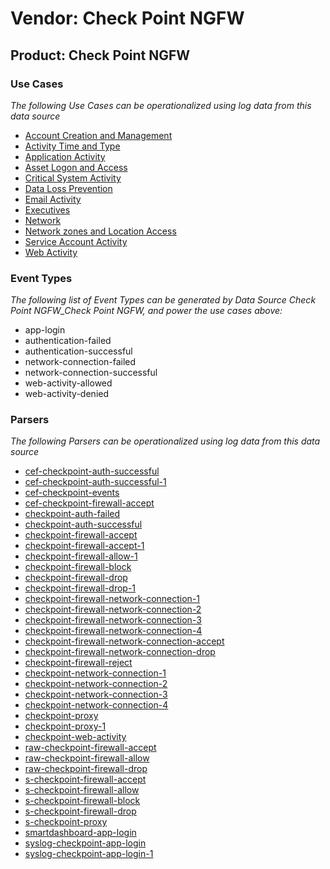 Vendor: Check Point NGFW
========================
Product: Check Point NGFW
-------------------------

### Use Cases

_The following Use Cases can be operationalized using log data from this data source_

* [Account Creation and Management](../UseCases/usecase_account_creation_and_management.md)
* [Activity Time  and Type](../UseCases/usecase_activity_time__and_type.md)
* [Application Activity](../UseCases/usecase_application_activity.md)
* [Asset Logon and Access](../UseCases/usecase_asset_logon_and_access.md)
* [Critical System Activity](../UseCases/usecase_critical_system_activity.md)
* [Data Loss Prevention](../UseCases/usecase_data_loss_prevention.md)
* [Email Activity](../UseCases/usecase_email_activity.md)
* [Executives](../UseCases/usecase_executives.md)
* [Network](../UseCases/usecase_network.md)
* [Network zones and Location Access](../UseCases/usecase_network_zones_and_location_access.md)
* [Service Account Activity](../UseCases/usecase_service_account_activity.md)
* [Web Activity](../UseCases/usecase_web_activity.md)


### Event Types

_The following list of Event Types can be generated by Data Source Check Point NGFW_Check Point NGFW, and power the use cases above:_

- app-login
- authentication-failed
- authentication-successful
- network-connection-failed
- network-connection-successful
- web-activity-allowed
- web-activity-denied


### Parsers

_The following Parsers can be operationalized using log data from this data source_

* [cef-checkpoint-auth-successful](../Parsers/parserContent_cef-checkpoint-auth-successful.md)
* [cef-checkpoint-auth-successful-1](../Parsers/parserContent_cef-checkpoint-auth-successful-1.md)
* [cef-checkpoint-events](../Parsers/parserContent_cef-checkpoint-events.md)
* [cef-checkpoint-firewall-accept](../Parsers/parserContent_cef-checkpoint-firewall-accept.md)
* [checkpoint-auth-failed](../Parsers/parserContent_checkpoint-auth-failed.md)
* [checkpoint-auth-successful](../Parsers/parserContent_checkpoint-auth-successful.md)
* [checkpoint-firewall-accept](../Parsers/parserContent_checkpoint-firewall-accept.md)
* [checkpoint-firewall-accept-1](../Parsers/parserContent_checkpoint-firewall-accept-1.md)
* [checkpoint-firewall-allow-1](../Parsers/parserContent_checkpoint-firewall-allow-1.md)
* [checkpoint-firewall-block](../Parsers/parserContent_checkpoint-firewall-block.md)
* [checkpoint-firewall-drop](../Parsers/parserContent_checkpoint-firewall-drop.md)
* [checkpoint-firewall-drop-1](../Parsers/parserContent_checkpoint-firewall-drop-1.md)
* [checkpoint-firewall-network-connection-1](../Parsers/parserContent_checkpoint-firewall-network-connection-1.md)
* [checkpoint-firewall-network-connection-2](../Parsers/parserContent_checkpoint-firewall-network-connection-2.md)
* [checkpoint-firewall-network-connection-3](../Parsers/parserContent_checkpoint-firewall-network-connection-3.md)
* [checkpoint-firewall-network-connection-4](../Parsers/parserContent_checkpoint-firewall-network-connection-4.md)
* [checkpoint-firewall-network-connection-accept](../Parsers/parserContent_checkpoint-firewall-network-connection-accept.md)
* [checkpoint-firewall-network-connection-drop](../Parsers/parserContent_checkpoint-firewall-network-connection-drop.md)
* [checkpoint-firewall-reject](../Parsers/parserContent_checkpoint-firewall-reject.md)
* [checkpoint-network-connection-1](../Parsers/parserContent_checkpoint-network-connection-1.md)
* [checkpoint-network-connection-2](../Parsers/parserContent_checkpoint-network-connection-2.md)
* [checkpoint-network-connection-3](../Parsers/parserContent_checkpoint-network-connection-3.md)
* [checkpoint-network-connection-4](../Parsers/parserContent_checkpoint-network-connection-4.md)
* [checkpoint-proxy](../Parsers/parserContent_checkpoint-proxy.md)
* [checkpoint-proxy-1](../Parsers/parserContent_checkpoint-proxy-1.md)
* [checkpoint-web-activity](../Parsers/parserContent_checkpoint-web-activity.md)
* [raw-checkpoint-firewall-accept](../Parsers/parserContent_raw-checkpoint-firewall-accept.md)
* [raw-checkpoint-firewall-allow](../Parsers/parserContent_raw-checkpoint-firewall-allow.md)
* [raw-checkpoint-firewall-drop](../Parsers/parserContent_raw-checkpoint-firewall-drop.md)
* [s-checkpoint-firewall-accept](../Parsers/parserContent_s-checkpoint-firewall-accept.md)
* [s-checkpoint-firewall-allow](../Parsers/parserContent_s-checkpoint-firewall-allow.md)
* [s-checkpoint-firewall-block](../Parsers/parserContent_s-checkpoint-firewall-block.md)
* [s-checkpoint-firewall-drop](../Parsers/parserContent_s-checkpoint-firewall-drop.md)
* [s-checkpoint-proxy](../Parsers/parserContent_s-checkpoint-proxy.md)
* [smartdashboard-app-login](../Parsers/parserContent_smartdashboard-app-login.md)
* [syslog-checkpoint-app-login](../Parsers/parserContent_syslog-checkpoint-app-login.md)
* [syslog-checkpoint-app-login-1](../Parsers/parserContent_syslog-checkpoint-app-login-1.md)
